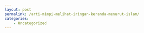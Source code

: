 ```yaml
---
layout: post
permalink: /arti-mimpi-melihat-iringan-keranda-menurut-islam/
categories:
    - Uncategorized
---
```


